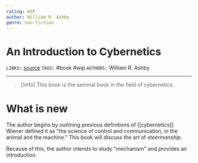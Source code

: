 ```yaml
---
rating: WIP
author: William R. Ashby
genre: non-fiction
---
```

# An Introduction to Cybernetics
`LINKS:` [source](https://archive.org/details/introductiontocy00ashb/page/n13/mode/1up)
`TAGS:` #book #wip 
`AUTHORS:` William R. Ashby

---
> [!info]
> This book is the seminal book in the field of cybernetics. 

# What is new
The author begins by outlining previous definitions of [[cybernetics]]. Wiener defined it as "the science of control and communication, in the animal and the machine." This book will discuss the art of *steermanship.* 

Because of this, the author intends to study "mechanism" and provides an introduction. 